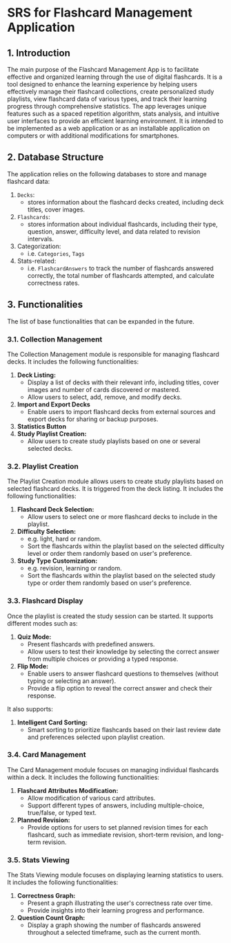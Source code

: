 # SRS for Flashcard Management Application

## 1. Introduction
The main purpose of the Flashcard Management App is to facilitate effective and organized learning through the use of digital flashcards. It is a tool designed to enhance the learning experience by helping users effectively manage their flashcard collections, create personalized study playlists, view flashcard data of various types, and track their learning progress through comprehensive statistics. The app leverages unique features such as a spaced repetition algorithm, stats analysis, and intuitive user interfaces to provide an efficient learning environment. It is intended to be implemented as a web application or as an installable application on computers or with additional modifications for smartphones.

## 2. Database Structure
The application relies on the following databases to store and manage flashcard data:

1. `Decks`:
	- stores information about the flashcard decks created, including deck titles, cover images.
2. `Flashcards`:
	- stores information about individual flashcards, including their type, question, answer, difficulty level, and data related to revision intervals.
3. Categorization:
	 - i.e. `Categories`, `Tags`
4. Stats-related:
	- i.e. `FlashcardAnswers` to track the number of flashcards answered correctly, the total number of flashcards attempted, and calculate correctness rates.

## 3. Functionalities
The list of base functionalities that can be expanded in the future. 

### 3.1. Collection Management
The Collection Management module is responsible for managing flashcard decks. It includes the following functionalities:

1. **Deck Listing:**
	- Display a list of decks with their relevant info, including titles, cover images and number of cards discovered or mastered.
	- Allow users to select, add, remove, and modify decks.
3. **Import and Export Decks**
	- Enable users to import flashcard decks from external sources and export decks for sharing or backup purposes.
4. **Statistics Button**
5. **Study Playlist Creation:** 
	- Allow users to create study playlists based on one or several selected decks.

### 3.2. Playlist Creation
The Playlist Creation module allows users to create study playlists based on selected flashcard decks. It is triggered from the deck listing. It includes the following functionalities:

1. **Flashcard Deck Selection:**
	- Allow users to select one or more flashcard decks to include in the playlist.
2. **Difficulty Selection:**
	- e.g. light, hard or random.
	- Sort the flashcards within the playlist based on the selected difficulty level or order them randomly based on user's preference.
3. **Study Type Customization:**
	- e.g. revision, learning or random.
	- Sort the flashcards within the playlist based on the selected study type or order them randomly based on user's preference.

### 3.3. Flashcard Display
Once the playlist is created the study session can be started. It supports different modes such as:

1. **Quiz Mode:**
	- Present flashcards with predefined answers.
	- Allow users to test their knowledge by selecting the correct answer from multiple choices or providing a typed response.
2. **Flip Mode:**
	- Enable users to answer flashcard questions to themselves (without typing or selecting an answer).
	- Provide a flip option to reveal the correct answer and check their response.

It also supports:

1. **Intelligent Card Sorting:**
	- Smart sorting to prioritize flashcards based on their last review date and preferences selected upon playlist creation.

### 3.4. Card Management
The Card Management module focuses on managing individual flashcards within a deck. It includes the following functionalities:

1. **Flashcard Attributes Modification:**
	- Allow modification of various card attributes.
	- Support different types of answers, including multiple-choice, true/false, or typed text.
2. **Planned Revision:**
	- Provide options for users to set planned revision times for each flashcard, such as immediate revision, short-term revision, and long-term revision.
### 3.5. Stats Viewing
The Stats Viewing module focuses on displaying learning statistics to users. It includes the following functionalities:

1. **Correctness Graph:**
	- Present a graph illustrating the user's correctness rate over time.
	- Provide insights into their learning progress and performance.
2. **Question Count Graph:**
	- Display a graph showing the number of flashcards answered throughout a selected timeframe, such as the current month.
